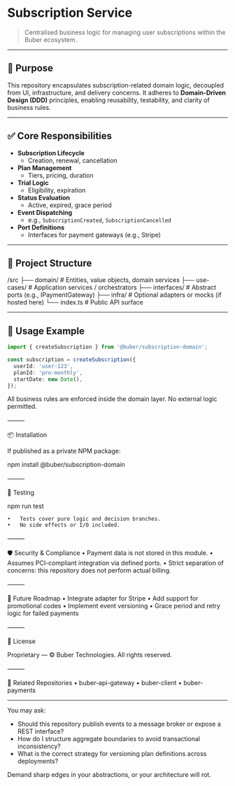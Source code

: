 # Subscription Service

> Centralised business logic for managing user subscriptions within the Buber ecosystem.

---

## 🧭 Purpose

This repository encapsulates subscription-related domain logic, decoupled from UI, infrastructure, and delivery concerns. It adheres to **Domain-Driven Design (DDD)** principles, enabling reusability, testability, and clarity of business rules.

---

## ✅ Core Responsibilities

- **Subscription Lifecycle**
  - Creation, renewal, cancellation
- **Plan Management**
  - Tiers, pricing, duration
- **Trial Logic**
  - Eligibility, expiration
- **Status Evaluation**
  - Active, expired, grace period
- **Event Dispatching**
  - e.g., `SubscriptionCreated`, `SubscriptionCancelled`
- **Port Definitions**
  - Interfaces for payment gateways (e.g., Stripe)

---

## 📁 Project Structure

/src
├── domain/          # Entities, value objects, domain services
├── use-cases/       # Application services / orchestrators
├── interfaces/      # Abstract ports (e.g., IPaymentGateway)
├── infra/           # Optional adapters or mocks (if hosted here)
└── index.ts         # Public API surface

---

## 🚀 Usage Example

```ts
import { createSubscription } from '@buber/subscription-domain';

const subscription = createSubscription({
  userId: 'user-123',
  planId: 'pro-monthly',
  startDate: new Date(),
});
```

All business rules are enforced inside the domain layer. No external logic permitted.

⸻

📦 Installation

If published as a private NPM package:

npm install @buber/subscription-domain



⸻

🧪 Testing

npm run test

	•	Tests cover pure logic and decision branches.
	•	No side effects or I/O included.

⸻

🛡️ Security & Compliance
	•	Payment data is not stored in this module.
	•	Assumes PCI-compliant integration via defined ports.
	•	Strict separation of concerns: this repository does not perform actual billing.

⸻

🔮 Future Roadmap
	•	Integrate adapter for Stripe
	•	Add support for promotional codes
	•	Implement event versioning
	•	Grace period and retry logic for failed payments

⸻

📄 License

Proprietary — © Buber Technologies. All rights reserved.

⸻

🔗 Related Repositories
	•	buber-api-gateway
	•	buber-client
	•	buber-payments

---

You may ask:
- Should this repository publish events to a message broker or expose a REST interface?
- How do I structure aggregate boundaries to avoid transactional inconsistency?
- What is the correct strategy for versioning plan definitions across deployments?

Demand sharp edges in your abstractions, or your architecture will rot.
